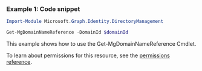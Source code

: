 ### Example 1: Code snippet

```powershellImport-Module Microsoft.Graph.Identity.DirectoryManagement

Get-MgDomainNameReference -DomainId $domainId
```
This example shows how to use the Get-MgDomainNameReference Cmdlet.
To learn about permissions for this resource, see the [permissions reference](/graph/permissions-reference).

